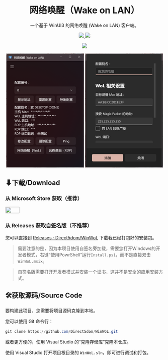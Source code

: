 <p align="center">
  <h1 align="center">网络唤醒（Wake on LAN）</h1>
  <p align="center">一个基于 WinUI3 的网络唤醒 (Wake on LAN) 客户端。</p>
  <p align="center">
    <a href="https://github.com/Direct5dom/WinWoL/blob/master/LICENSE">
      <img src="https://img.shields.io/github/license/Direct5dom/WinWoL"/>
    </a>
    <a href="https://github.com/Direct5dom/WinWoL/releases">
      <img src="https://img.shields.io/github/v/release/Direct5dom/WinWoL?display_name=tag"/>
    </a>
  </p>
  <p align="center">
    <a href="https://twitter.com/SI_Xiaolong">
      <img src="https://img.shields.io/badge/follow-SI_Xiaolong-blue?style=flat&logo=Twitter"/>
    </a>
  </p>
</p>
<p align="center">
    <img src="./README/1.png" width="49%"/>
    <img src="./README/2.png" width="49%"/>
</p>

## ⬇下载/Download

### 从 Microsoft Store 获取（推荐）

[<img src="https://get.microsoft.com/images/zh-cn%20light.svg"  width="30%" height="30%">](https://apps.microsoft.com/store/detail/%E7%BD%91%E7%BB%9C%E5%94%A4%E9%86%92%EF%BC%88wake-on-lan%EF%BC%89/9N0JJ4VHZ6X5)

### 从 Releases 获取自签名版（不推荐）

您可以直接到 [Releases · Direct5dom/WinWoL](https://github.com/Direct5dom/WinWoL/releases) 下载我已经打包好的安装包。

> 需要注意的是，因为本项目使用自签名旁加载，需要您打开Windows的开发者模式，右键“使用PowrShell”运行`Install.ps1`，而不是直接双击`WinWoL.msix`。

> 自签名版需要打开开发者模式并安装一个证书，这并不是安全的应用安装方式。

<!-- ## 使用教程/Wiki

参考本项目[Wiki](https://github.com/Direct5dom/WinWoL/wiki)。 -->

## 🛠️获取源码/Source Code

要构建此项目，您需要将项目源码克隆到本地。

您可以使用 Git 命令行：

```powershell
git clone https://github.com/Direct5dom/WinWoL.git
```

或者更方便的，使用 Visual Studio 的“克隆存储库”克隆本仓库。

使用 Visual Studio 打开项目根目录的 `WinWoL.sln`，即可进行调试和打包。